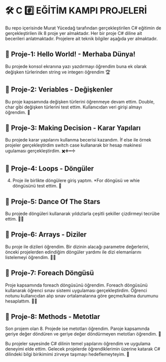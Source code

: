 # 🛠️ C #️⃣ EĞİTİM KAMPI PROJELERİ 
Bu repo içerisinde Murat Yücedağ tarafından gerçekleştirilen C# eğitimin de gerçekleştirilen ilk 8 proje yer almaktadır. 
Her bir proje C# diline ait becerileri anlatmaktadır. Projelere ait teknik bilgiler
aşağıda yer almaktadır.
## 💯 Proje-1: Hello World! - Merhaba Dünya! 
Bu projede konsol ekranına yazı yazdırmayı öğrendim buna ek olarak değişken türlerinden string ve integerı öğrendim 🏆
## 💯 Proje-2: Veriables - Değişkenler 
Bu proje kapsamında değişken türlerini öğrenmeye devam ettim. Double, char gibi değişken türlerini test ettim. Kullanıcıdan veri girişi almayı öğrendim. 🔡
## 💯 Proje-3: Making Decision - Karar Yapıları
Bu projede karar yapılarını kullanma becerisi kazandım. İf else ile örnek projeler gerçekleştirdim switch case kullanarak bir hesap makinesi ugulaması gerçekleştirdim. ✖️➕➖➗
## 💯 Proje-4: Loops - Döngüler 
4. Proje ile birlikte döngülere giriş yaptım. *For döngüsü ve whie döngüsünü test ettim. 🔄
## 💯 Proje-5: Dance Of The Stars 
Bu projede döngüleri kullanarak yıldızlarla çeşitli şekiller çizdirmeyi tecrübe ettim. 🌟🌟
## 💯 Proje-6: Arrays - Diziler
Bu proje ile dizileri öğrendim. Bir dizinin alacağı parametre değerlerini, önceki projelerden edindiğim döngüler yardımı ile dizi elemanlarını listelemeyi öğrendim. 📝📌
## 💯 Proje-7: Foreach Döngüsü
Proje kapsamında foreach döngüsünü öğrendim. Foreach döngüsünü kullanarak öğrenci sınav sistemi uygulaması gerçekleştirdim.
Öğrenci notunu kullanıcıdan alıp sınav ortalamalarına göre geçme/kalma durumunu hesaplattım. 👩‍🎓
## 💯 Proje-8: Methods - Metotlar
Son projem olan 8. Projede ise metotları öğrendim. Paroje kapsamında geriye değer döndüren ve geriye değer döndürmeyen metotları öğrendim. 🎲

Bu projeler sayesinde C# dilinin temel yapılarını öğrendim ve uygulama deneyimi elde ettim.
Gelecek projelerde öğrendiklerimin üzerine katarak C# dilindeki bilgi birikimimi zirveye taşımayı hedeflemeyteyim. 🎯
